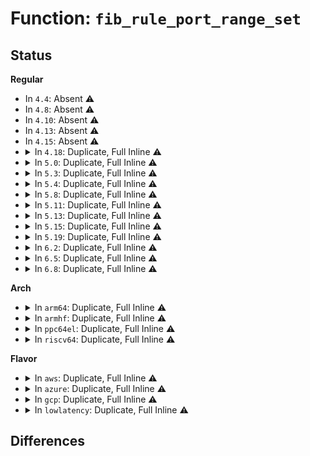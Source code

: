 # Function: <code>fib_rule_port_range_set</code>

## Status
<b>Regular</b>
<ul>
<li>
In <code>4.4</code>: Absent ⚠️
</li>
<li>
In <code>4.8</code>: Absent ⚠️
</li>
<li>
In <code>4.10</code>: Absent ⚠️
</li>
<li>
In <code>4.13</code>: Absent ⚠️
</li>
<li>
In <code>4.15</code>: Absent ⚠️
</li>
<li>
<details>
<summary>In <code>4.18</code>: Duplicate, Full Inline ⚠️</summary>

**Collision:** Static Duplication

**Inline:** Full

**Transformation:** False

**Instances:**

```
In net/core/fib_rules.c (ffffffff818c1b87)
Location: include/net/fib_rules.h:155
Inline: True
Inline callers:
  - net/core/fib_rules.c:fib_nl_delrule
  - net/core/fib_rules.c:fib_nl_delrule
```
```
In net/ipv4/fib_rules.c (ffffffff8193e66b)
Location: include/net/fib_rules.h:155
Inline: True
Inline callers:
  - net/ipv4/fib_rules.c:fib4_rule_delete
  - net/ipv4/fib_rules.c:fib4_rule_delete
  - net/ipv4/fib_rules.c:fib4_rule_configure
  - net/ipv4/fib_rules.c:fib4_rule_configure
```
```
In net/ipv6/fib6_rules.c (ffffffff819a324a)
Location: include/net/fib_rules.h:155
Inline: True
Inline callers:
  - net/ipv6/fib6_rules.c:fib6_rule_delete
  - net/ipv6/fib6_rules.c:fib6_rule_delete
  - net/ipv6/fib6_rules.c:fib6_rule_configure
  - net/ipv6/fib6_rules.c:fib6_rule_configure
```
</details>
</li>
<li>
<details>
<summary>In <code>5.0</code>: Duplicate, Full Inline ⚠️</summary>

**Collision:** Static Duplication

**Inline:** Full

**Transformation:** False

**Instances:**

```
In net/core/fib_rules.c (ffffffff818ea9f7)
Location: include/net/fib_rules.h:155
Inline: True
Inline callers:
  - net/core/fib_rules.c:fib_nl_delrule
  - net/core/fib_rules.c:fib_nl_delrule
```
```
In net/ipv4/fib_rules.c (ffffffff8196e50b)
Location: include/net/fib_rules.h:155
Inline: True
Inline callers:
  - net/ipv4/fib_rules.c:fib4_rule_delete
  - net/ipv4/fib_rules.c:fib4_rule_delete
  - net/ipv4/fib_rules.c:fib4_rule_configure
  - net/ipv4/fib_rules.c:fib4_rule_configure
```
```
In net/ipv6/fib6_rules.c (ffffffff819d9d5a)
Location: include/net/fib_rules.h:155
Inline: True
Inline callers:
  - net/ipv6/fib6_rules.c:fib6_rule_delete
  - net/ipv6/fib6_rules.c:fib6_rule_delete
  - net/ipv6/fib6_rules.c:fib6_rule_configure
  - net/ipv6/fib6_rules.c:fib6_rule_configure
```
</details>
</li>
<li>
<details>
<summary>In <code>5.3</code>: Duplicate, Full Inline ⚠️</summary>

**Collision:** Static Duplication

**Inline:** Full

**Transformation:** False

**Instances:**

```
In net/core/fib_rules.c (ffffffff8193a462)
Location: include/net/fib_rules.h:156
Inline: True
Inline callers:
  - net/core/fib_rules.c:fib_nl_delrule
  - net/core/fib_rules.c:fib_nl_delrule
```
```
In net/ipv4/fib_rules.c (ffffffff819d7cc8)
Location: include/net/fib_rules.h:156
Inline: True
Inline callers:
  - net/ipv4/fib_rules.c:fib4_rule_delete
  - net/ipv4/fib_rules.c:fib4_rule_delete
  - net/ipv4/fib_rules.c:fib4_rule_configure
  - net/ipv4/fib_rules.c:fib4_rule_configure
```
```
In net/ipv6/fib6_rules.c (ffffffff81a48917)
Location: include/net/fib_rules.h:156
Inline: True
Inline callers:
  - net/ipv6/fib6_rules.c:fib6_rule_delete
  - net/ipv6/fib6_rules.c:fib6_rule_delete
  - net/ipv6/fib6_rules.c:fib6_rule_configure
  - net/ipv6/fib6_rules.c:fib6_rule_configure
  - net/ipv6/fib6_rules.c:fib6_rule_match
  - net/ipv6/fib6_rules.c:fib6_rule_match
```
</details>
</li>
<li>
<details>
<summary>In <code>5.4</code>: Duplicate, Full Inline ⚠️</summary>

**Collision:** Static Duplication

**Inline:** Full

**Transformation:** False

**Instances:**

```
In net/core/fib_rules.c (ffffffff8196d322)
Location: include/net/fib_rules.h:157
Inline: True
Inline callers:
  - net/core/fib_rules.c:fib_nl_delrule
  - net/core/fib_rules.c:fib_nl_delrule
```
```
In net/ipv4/fib_rules.c (ffffffff81a0e7b8)
Location: include/net/fib_rules.h:157
Inline: True
Inline callers:
  - net/ipv4/fib_rules.c:fib4_rule_delete
  - net/ipv4/fib_rules.c:fib4_rule_delete
  - net/ipv4/fib_rules.c:fib4_rule_configure
  - net/ipv4/fib_rules.c:fib4_rule_configure
```
```
In net/ipv6/fib6_rules.c (ffffffff81a7f4f7)
Location: include/net/fib_rules.h:157
Inline: True
Inline callers:
  - net/ipv6/fib6_rules.c:fib6_rule_delete
  - net/ipv6/fib6_rules.c:fib6_rule_delete
  - net/ipv6/fib6_rules.c:fib6_rule_configure
  - net/ipv6/fib6_rules.c:fib6_rule_configure
  - net/ipv6/fib6_rules.c:fib6_rule_match
  - net/ipv6/fib6_rules.c:fib6_rule_match
```
</details>
</li>
<li>
<details>
<summary>In <code>5.8</code>: Duplicate, Full Inline ⚠️</summary>

**Collision:** Static Duplication

**Inline:** Full

**Transformation:** False

**Instances:**

```
In net/core/fib_rules.c (ffffffff81a40522)
Location: include/net/fib_rules.h:157
Inline: True
Inline callers:
  - net/core/fib_rules.c:fib_nl_fill_rule
  - net/core/fib_rules.c:fib_nl_fill_rule
  - net/core/fib_rules.c:rule_find
  - net/core/fib_rules.c:rule_find
```
```
In net/ipv4/fib_rules.c (ffffffff81affad3)
Location: include/net/fib_rules.h:157
Inline: True
Inline callers:
  - net/ipv4/fib_rules.c:fib4_rule_delete
  - net/ipv4/fib_rules.c:fib4_rule_delete
  - net/ipv4/fib_rules.c:fib4_rule_configure
  - net/ipv4/fib_rules.c:fib4_rule_configure
```
```
In net/ipv6/fib6_rules.c (ffffffff81b7a5b3)
Location: include/net/fib_rules.h:157
Inline: True
Inline callers:
  - net/ipv6/fib6_rules.c:fib6_rule_delete
  - net/ipv6/fib6_rules.c:fib6_rule_delete
  - net/ipv6/fib6_rules.c:fib6_rule_configure
  - net/ipv6/fib6_rules.c:fib6_rule_configure
  - net/ipv6/fib6_rules.c:fib6_rule_match
  - net/ipv6/fib6_rules.c:fib6_rule_match
```
</details>
</li>
<li>
<details>
<summary>In <code>5.11</code>: Duplicate, Full Inline ⚠️</summary>

**Collision:** Static Duplication

**Inline:** Full

**Transformation:** False

**Instances:**

```
In net/core/fib_rules.c (ffffffff81a43222)
Location: include/net/fib_rules.h:158
Inline: True
Inline callers:
  - net/core/fib_rules.c:fib_nl_fill_rule
  - net/core/fib_rules.c:fib_nl_fill_rule
  - net/core/fib_rules.c:rule_find
  - net/core/fib_rules.c:rule_find
```
```
In net/ipv4/fib_rules.c (ffffffff81b0db53)
Location: include/net/fib_rules.h:158
Inline: True
Inline callers:
  - net/ipv4/fib_rules.c:fib4_rule_delete
  - net/ipv4/fib_rules.c:fib4_rule_delete
  - net/ipv4/fib_rules.c:fib4_rule_configure
  - net/ipv4/fib_rules.c:fib4_rule_configure
```
```
In net/ipv6/fib6_rules.c (ffffffff81b89503)
Location: include/net/fib_rules.h:158
Inline: True
Inline callers:
  - net/ipv6/fib6_rules.c:fib6_rule_delete
  - net/ipv6/fib6_rules.c:fib6_rule_delete
  - net/ipv6/fib6_rules.c:fib6_rule_configure
  - net/ipv6/fib6_rules.c:fib6_rule_configure
  - net/ipv6/fib6_rules.c:fib6_rule_match
  - net/ipv6/fib6_rules.c:fib6_rule_match
```
</details>
</li>
<li>
<details>
<summary>In <code>5.13</code>: Duplicate, Full Inline ⚠️</summary>

**Collision:** Static Duplication

**Inline:** Full

**Transformation:** False

**Instances:**

```
In net/core/fib_rules.c (ffffffff81a27f82)
Location: include/net/fib_rules.h:158
Inline: True
Inline callers:
  - net/core/fib_rules.c:fib_nl_fill_rule
  - net/core/fib_rules.c:fib_nl_fill_rule
  - net/core/fib_rules.c:rule_find
  - net/core/fib_rules.c:rule_find
```
```
In net/ipv4/fib_rules.c (ffffffff81afb953)
Location: include/net/fib_rules.h:158
Inline: True
Inline callers:
  - net/ipv4/fib_rules.c:fib4_rule_delete
  - net/ipv4/fib_rules.c:fib4_rule_delete
  - net/ipv4/fib_rules.c:fib4_rule_configure
  - net/ipv4/fib_rules.c:fib4_rule_configure
```
```
In net/ipv6/fib6_rules.c (ffffffff81b78343)
Location: include/net/fib_rules.h:158
Inline: True
Inline callers:
  - net/ipv6/fib6_rules.c:fib6_rule_delete
  - net/ipv6/fib6_rules.c:fib6_rule_delete
  - net/ipv6/fib6_rules.c:fib6_rule_configure
  - net/ipv6/fib6_rules.c:fib6_rule_configure
  - net/ipv6/fib6_rules.c:fib6_rule_match
  - net/ipv6/fib6_rules.c:fib6_rule_match
```
</details>
</li>
<li>
<details>
<summary>In <code>5.15</code>: Duplicate, Full Inline ⚠️</summary>

**Collision:** Static Duplication

**Inline:** Full

**Transformation:** False

**Instances:**

```
In net/core/fib_rules.c (ffffffff81adcd22)
Location: include/net/fib_rules.h:158
Inline: True
Inline callers:
  - net/core/fib_rules.c:fib_nl_fill_rule
  - net/core/fib_rules.c:fib_nl_fill_rule
  - net/core/fib_rules.c:rule_find
  - net/core/fib_rules.c:rule_find
```
```
In net/ipv4/fib_rules.c (ffffffff81bbcdf3)
Location: include/net/fib_rules.h:158
Inline: True
Inline callers:
  - net/ipv4/fib_rules.c:fib4_rule_delete
  - net/ipv4/fib_rules.c:fib4_rule_delete
  - net/ipv4/fib_rules.c:fib4_rule_configure
  - net/ipv4/fib_rules.c:fib4_rule_configure
```
```
In net/ipv6/fib6_rules.c (ffffffff81c42e73)
Location: include/net/fib_rules.h:158
Inline: True
Inline callers:
  - net/ipv6/fib6_rules.c:fib6_rule_delete
  - net/ipv6/fib6_rules.c:fib6_rule_delete
  - net/ipv6/fib6_rules.c:fib6_rule_configure
  - net/ipv6/fib6_rules.c:fib6_rule_configure
  - net/ipv6/fib6_rules.c:fib6_rule_match
  - net/ipv6/fib6_rules.c:fib6_rule_match
```
</details>
</li>
<li>
<details>
<summary>In <code>5.19</code>: Duplicate, Full Inline ⚠️</summary>

**Collision:** Static Duplication

**Inline:** Full

**Transformation:** False

**Instances:**

```
In net/core/fib_rules.c (ffffffff81c5e29d)
Location: include/net/fib_rules.h:137
Inline: True
Inline callers:
  - net/core/fib_rules.c:fib_nl_fill_rule
  - net/core/fib_rules.c:fib_nl_fill_rule
  - net/core/fib_rules.c:rule_find
  - net/core/fib_rules.c:rule_find
```
```
In net/ipv4/fib_rules.c (ffffffff81d51463)
Location: include/net/fib_rules.h:137
Inline: True
Inline callers:
  - net/ipv4/fib_rules.c:fib4_rule_delete
  - net/ipv4/fib_rules.c:fib4_rule_delete
  - net/ipv4/fib_rules.c:fib4_rule_configure
  - net/ipv4/fib_rules.c:fib4_rule_configure
```
```
In net/ipv6/fib6_rules.c (ffffffff81de1ac3)
Location: include/net/fib_rules.h:137
Inline: True
Inline callers:
  - net/ipv6/fib6_rules.c:fib6_rule_delete
  - net/ipv6/fib6_rules.c:fib6_rule_delete
  - net/ipv6/fib6_rules.c:fib6_rule_configure
  - net/ipv6/fib6_rules.c:fib6_rule_configure
  - net/ipv6/fib6_rules.c:fib6_rule_match
  - net/ipv6/fib6_rules.c:fib6_rule_match
```
</details>
</li>
<li>
<details>
<summary>In <code>6.2</code>: Duplicate, Full Inline ⚠️</summary>

**Collision:** Static Duplication

**Inline:** Full

**Transformation:** False

**Instances:**

```
In net/core/fib_rules.c (ffffffff81e14abd)
Location: include/net/fib_rules.h:137
Inline: True
Inline callers:
  - net/core/fib_rules.c:fib_nl_fill_rule
  - net/core/fib_rules.c:fib_nl_fill_rule
  - net/core/fib_rules.c:rule_find
  - net/core/fib_rules.c:rule_find
```
```
In net/ipv4/fib_rules.c (ffffffff81f1b2d3)
Location: include/net/fib_rules.h:137
Inline: True
Inline callers:
  - net/ipv4/fib_rules.c:fib4_rule_delete
  - net/ipv4/fib_rules.c:fib4_rule_delete
  - net/ipv4/fib_rules.c:fib4_rule_configure
  - net/ipv4/fib_rules.c:fib4_rule_configure
```
```
In net/ipv6/fib6_rules.c (ffffffff81fb3fb3)
Location: include/net/fib_rules.h:137
Inline: True
Inline callers:
  - net/ipv6/fib6_rules.c:fib6_rule_delete
  - net/ipv6/fib6_rules.c:fib6_rule_delete
  - net/ipv6/fib6_rules.c:fib6_rule_configure
  - net/ipv6/fib6_rules.c:fib6_rule_configure
  - net/ipv6/fib6_rules.c:fib6_rule_match
  - net/ipv6/fib6_rules.c:fib6_rule_match
```
</details>
</li>
<li>
<details>
<summary>In <code>6.5</code>: Duplicate, Full Inline ⚠️</summary>

**Collision:** Static Duplication

**Inline:** Full

**Transformation:** False

**Instances:**

```
In net/core/fib_rules.c (ffffffff81e883cd)
Location: include/net/fib_rules.h:137
Inline: True
Inline callers:
  - net/core/fib_rules.c:fib_nl_fill_rule
  - net/core/fib_rules.c:fib_nl_fill_rule
  - net/core/fib_rules.c:rule_find
  - net/core/fib_rules.c:rule_find
```
```
In net/ipv4/fib_rules.c (ffffffff81f7af43)
Location: include/net/fib_rules.h:137
Inline: True
Inline callers:
  - net/ipv4/fib_rules.c:fib4_rule_delete
  - net/ipv4/fib_rules.c:fib4_rule_delete
  - net/ipv4/fib_rules.c:fib4_rule_configure
  - net/ipv4/fib_rules.c:fib4_rule_configure
```
```
In net/ipv6/fib6_rules.c (ffffffff82014753)
Location: include/net/fib_rules.h:137
Inline: True
Inline callers:
  - net/ipv6/fib6_rules.c:fib6_rule_delete
  - net/ipv6/fib6_rules.c:fib6_rule_delete
  - net/ipv6/fib6_rules.c:fib6_rule_configure
  - net/ipv6/fib6_rules.c:fib6_rule_configure
  - net/ipv6/fib6_rules.c:fib6_rule_match
  - net/ipv6/fib6_rules.c:fib6_rule_match
```
</details>
</li>
<li>
<details>
<summary>In <code>6.8</code>: Duplicate, Full Inline ⚠️</summary>

**Collision:** Static Duplication

**Inline:** Full

**Transformation:** False

**Instances:**

```
In net/core/fib_rules.c (ffffffff81f4a3dd)
Location: include/net/fib_rules.h:137
Inline: True
Inline callers:
  - net/core/fib_rules.c:fib_nl_fill_rule
  - net/core/fib_rules.c:fib_nl_fill_rule
  - net/core/fib_rules.c:rule_find
  - net/core/fib_rules.c:rule_find
```
```
In net/ipv4/fib_rules.c (ffffffff82041643)
Location: include/net/fib_rules.h:137
Inline: True
Inline callers:
  - net/ipv4/fib_rules.c:fib4_rule_delete
  - net/ipv4/fib_rules.c:fib4_rule_delete
  - net/ipv4/fib_rules.c:fib4_rule_configure
  - net/ipv4/fib_rules.c:fib4_rule_configure
```
```
In net/ipv6/fib6_rules.c (ffffffff820e3893)
Location: include/net/fib_rules.h:137
Inline: True
Inline callers:
  - net/ipv6/fib6_rules.c:fib6_rule_delete
  - net/ipv6/fib6_rules.c:fib6_rule_delete
  - net/ipv6/fib6_rules.c:fib6_rule_configure
  - net/ipv6/fib6_rules.c:fib6_rule_configure
  - net/ipv6/fib6_rules.c:fib6_rule_match
  - net/ipv6/fib6_rules.c:fib6_rule_match
```
</details>
</li>
</ul>
<b>Arch</b>
<ul>
<li>
<details>
<summary>In <code>arm64</code>: Duplicate, Full Inline ⚠️</summary>

**Collision:** Static Duplication

**Inline:** Full

**Transformation:** False

**Instances:**

```
In net/core/fib_rules.c (ffff800010c13ad4)
Location: include/net/fib_rules.h:157
Inline: True
Inline callers:
  - net/core/fib_rules.c:fib_nl_delrule
  - net/core/fib_rules.c:fib_nl_delrule
```
```
In net/ipv4/fib_rules.c (ffff800010cc88c8)
Location: include/net/fib_rules.h:157
Inline: True
Inline callers:
  - net/ipv4/fib_rules.c:fib4_rule_delete
  - net/ipv4/fib_rules.c:fib4_rule_delete
  - net/ipv4/fib_rules.c:fib4_rule_configure
  - net/ipv4/fib_rules.c:fib4_rule_configure
```
```
In net/ipv6/fib6_rules.c (ffff800010d4afb8)
Location: include/net/fib_rules.h:157
Inline: True
Inline callers:
  - net/ipv6/fib6_rules.c:fib6_rule_delete
  - net/ipv6/fib6_rules.c:fib6_rule_delete
  - net/ipv6/fib6_rules.c:fib6_rule_configure
  - net/ipv6/fib6_rules.c:fib6_rule_configure
```
</details>
</li>
<li>
<details>
<summary>In <code>armhf</code>: Duplicate, Full Inline ⚠️</summary>

**Collision:** Static Duplication

**Inline:** Full

**Transformation:** False

**Instances:**

```
In net/core/fib_rules.c (c0d2a87c)
Location: include/net/fib_rules.h:157
Inline: True
Inline callers:
  - net/core/fib_rules.c:fib_nl_fill_rule
  - net/core/fib_rules.c:fib_nl_fill_rule
  - net/core/fib_rules.c:fib_nl_delrule
  - net/core/fib_rules.c:fib_nl_delrule
```
```
In net/ipv4/fib_rules.c (c0dd3f14)
Location: include/net/fib_rules.h:157
Inline: True
Inline callers:
  - net/ipv4/fib_rules.c:fib4_rule_delete
  - net/ipv4/fib_rules.c:fib4_rule_delete
  - net/ipv4/fib_rules.c:fib4_rule_configure
  - net/ipv4/fib_rules.c:fib4_rule_configure
```
```
In net/ipv6/fib6_rules.c (c0e4c328)
Location: include/net/fib_rules.h:157
Inline: True
Inline callers:
  - net/ipv6/fib6_rules.c:fib6_rule_delete
  - net/ipv6/fib6_rules.c:fib6_rule_delete
  - net/ipv6/fib6_rules.c:fib6_rule_configure
  - net/ipv6/fib6_rules.c:fib6_rule_configure
  - net/ipv6/fib6_rules.c:fib6_rule_match
  - net/ipv6/fib6_rules.c:fib6_rule_match
```
</details>
</li>
<li>
<details>
<summary>In <code>ppc64el</code>: Duplicate, Full Inline ⚠️</summary>

**Collision:** Static Duplication

**Inline:** Full

**Transformation:** False

**Instances:**

```
In net/core/fib_rules.c (c000000000d00f64)
Location: include/net/fib_rules.h:157
Inline: True
Inline callers:
  - net/core/fib_rules.c:fib_nl_delrule
  - net/core/fib_rules.c:fib_nl_delrule
```
```
In net/ipv4/fib_rules.c (c000000000de5798)
Location: include/net/fib_rules.h:157
Inline: True
Inline callers:
  - net/ipv4/fib_rules.c:fib4_rule_delete
  - net/ipv4/fib_rules.c:fib4_rule_delete
  - net/ipv4/fib_rules.c:fib4_rule_configure
  - net/ipv4/fib_rules.c:fib4_rule_configure
```
```
In net/ipv6/fib6_rules.c (c000000000e808e8)
Location: include/net/fib_rules.h:157
Inline: True
Inline callers:
  - net/ipv6/fib6_rules.c:fib6_rule_delete
  - net/ipv6/fib6_rules.c:fib6_rule_delete
  - net/ipv6/fib6_rules.c:fib6_rule_configure
  - net/ipv6/fib6_rules.c:fib6_rule_configure
  - net/ipv6/fib6_rules.c:fib6_rule_match
  - net/ipv6/fib6_rules.c:fib6_rule_match
```
</details>
</li>
<li>
<details>
<summary>In <code>riscv64</code>: Duplicate, Full Inline ⚠️</summary>

**Collision:** Static Duplication

**Inline:** Full

**Transformation:** False

**Instances:**

```
In net/core/fib_rules.c (ffffffe00078f22c)
Location: include/net/fib_rules.h:157
Inline: True
Inline callers:
  - net/core/fib_rules.c:fib_nl_delrule
  - net/core/fib_rules.c:fib_nl_delrule
```
```
In net/ipv4/fib_rules.c (ffffffe00081cb64)
Location: include/net/fib_rules.h:157
Inline: True
Inline callers:
  - net/ipv4/fib_rules.c:fib4_rule_delete
  - net/ipv4/fib_rules.c:fib4_rule_delete
  - net/ipv4/fib_rules.c:fib4_rule_configure
  - net/ipv4/fib_rules.c:fib4_rule_configure
```
```
In net/ipv6/fib6_rules.c (ffffffe00088406e)
Location: include/net/fib_rules.h:157
Inline: True
Inline callers:
  - net/ipv6/fib6_rules.c:fib6_rule_delete
  - net/ipv6/fib6_rules.c:fib6_rule_delete
  - net/ipv6/fib6_rules.c:fib6_rule_configure
  - net/ipv6/fib6_rules.c:fib6_rule_configure
```
</details>
</li>
</ul>
<b>Flavor</b>
<ul>
<li>
<details>
<summary>In <code>aws</code>: Duplicate, Full Inline ⚠️</summary>

**Collision:** Static Duplication

**Inline:** Full

**Transformation:** False

**Instances:**

```
In net/core/fib_rules.c (ffffffff8190d2f2)
Location: include/net/fib_rules.h:157
Inline: True
Inline callers:
  - net/core/fib_rules.c:fib_nl_delrule
  - net/core/fib_rules.c:fib_nl_delrule
```
```
In net/ipv4/fib_rules.c (ffffffff819ae558)
Location: include/net/fib_rules.h:157
Inline: True
Inline callers:
  - net/ipv4/fib_rules.c:fib4_rule_delete
  - net/ipv4/fib_rules.c:fib4_rule_delete
  - net/ipv4/fib_rules.c:fib4_rule_configure
  - net/ipv4/fib_rules.c:fib4_rule_configure
```
```
In net/ipv6/fib6_rules.c (ffffffff81a1eb87)
Location: include/net/fib_rules.h:157
Inline: True
Inline callers:
  - net/ipv6/fib6_rules.c:fib6_rule_delete
  - net/ipv6/fib6_rules.c:fib6_rule_delete
  - net/ipv6/fib6_rules.c:fib6_rule_configure
  - net/ipv6/fib6_rules.c:fib6_rule_configure
  - net/ipv6/fib6_rules.c:fib6_rule_match
  - net/ipv6/fib6_rules.c:fib6_rule_match
```
</details>
</li>
<li>
<details>
<summary>In <code>azure</code>: Duplicate, Full Inline ⚠️</summary>

**Collision:** Static Duplication

**Inline:** Full

**Transformation:** False

**Instances:**

```
In net/core/fib_rules.c (ffffffff818c70b2)
Location: include/net/fib_rules.h:157
Inline: True
Inline callers:
  - net/core/fib_rules.c:fib_nl_delrule
  - net/core/fib_rules.c:fib_nl_delrule
```
```
In net/ipv4/fib_rules.c (ffffffff8196ab88)
Location: include/net/fib_rules.h:157
Inline: True
Inline callers:
  - net/ipv4/fib_rules.c:fib4_rule_delete
  - net/ipv4/fib_rules.c:fib4_rule_delete
  - net/ipv4/fib_rules.c:fib4_rule_configure
  - net/ipv4/fib_rules.c:fib4_rule_configure
```
```
In net/ipv6/fib6_rules.c (ffffffff819db947)
Location: include/net/fib_rules.h:157
Inline: True
Inline callers:
  - net/ipv6/fib6_rules.c:fib6_rule_delete
  - net/ipv6/fib6_rules.c:fib6_rule_delete
  - net/ipv6/fib6_rules.c:fib6_rule_configure
  - net/ipv6/fib6_rules.c:fib6_rule_configure
  - net/ipv6/fib6_rules.c:fib6_rule_match
  - net/ipv6/fib6_rules.c:fib6_rule_match
```
</details>
</li>
<li>
<details>
<summary>In <code>gcp</code>: Duplicate, Full Inline ⚠️</summary>

**Collision:** Static Duplication

**Inline:** Full

**Transformation:** False

**Instances:**

```
In net/core/fib_rules.c (ffffffff8195e322)
Location: include/net/fib_rules.h:157
Inline: True
Inline callers:
  - net/core/fib_rules.c:fib_nl_delrule
  - net/core/fib_rules.c:fib_nl_delrule
```
```
In net/ipv4/fib_rules.c (ffffffff81a18df8)
Location: include/net/fib_rules.h:157
Inline: True
Inline callers:
  - net/ipv4/fib_rules.c:fib4_rule_delete
  - net/ipv4/fib_rules.c:fib4_rule_delete
  - net/ipv4/fib_rules.c:fib4_rule_configure
  - net/ipv4/fib_rules.c:fib4_rule_configure
```
```
In net/ipv6/fib6_rules.c (ffffffff81a89607)
Location: include/net/fib_rules.h:157
Inline: True
Inline callers:
  - net/ipv6/fib6_rules.c:fib6_rule_delete
  - net/ipv6/fib6_rules.c:fib6_rule_delete
  - net/ipv6/fib6_rules.c:fib6_rule_configure
  - net/ipv6/fib6_rules.c:fib6_rule_configure
  - net/ipv6/fib6_rules.c:fib6_rule_match
  - net/ipv6/fib6_rules.c:fib6_rule_match
```
</details>
</li>
<li>
<details>
<summary>In <code>lowlatency</code>: Duplicate, Full Inline ⚠️</summary>

**Collision:** Static Duplication

**Inline:** Full

**Transformation:** False

**Instances:**

```
In net/core/fib_rules.c (ffffffff81980572)
Location: include/net/fib_rules.h:157
Inline: True
Inline callers:
  - net/core/fib_rules.c:fib_nl_delrule
  - net/core/fib_rules.c:fib_nl_delrule
```
```
In net/ipv4/fib_rules.c (ffffffff81a23878)
Location: include/net/fib_rules.h:157
Inline: True
Inline callers:
  - net/ipv4/fib_rules.c:fib4_rule_delete
  - net/ipv4/fib_rules.c:fib4_rule_delete
  - net/ipv4/fib_rules.c:fib4_rule_configure
  - net/ipv4/fib_rules.c:fib4_rule_configure
```
```
In net/ipv6/fib6_rules.c (ffffffff81a96267)
Location: include/net/fib_rules.h:157
Inline: True
Inline callers:
  - net/ipv6/fib6_rules.c:fib6_rule_delete
  - net/ipv6/fib6_rules.c:fib6_rule_delete
  - net/ipv6/fib6_rules.c:fib6_rule_configure
  - net/ipv6/fib6_rules.c:fib6_rule_configure
  - net/ipv6/fib6_rules.c:fib6_rule_match
  - net/ipv6/fib6_rules.c:fib6_rule_match
```
</details>
</li>
</ul>

## Differences
